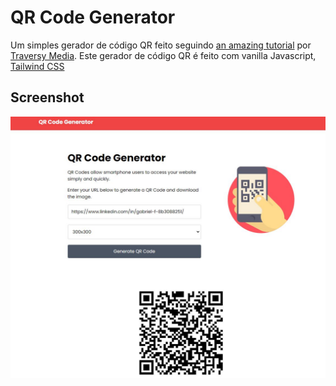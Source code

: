 # QR Code Generator

Um simples gerador de código QR feito seguindo [an amazing tutorial](https://youtu.be/qNiUlml9MDk) por [Traversy Media](https://www.youtube.com/@TraversyMedia). Este gerador de código QR é feito com vanilla Javascript, [Tailwind CSS](https://tailwindcss.com/)

## Screenshot

![Screenshot of Generator](/img/screenshot.png)
